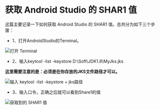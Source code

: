 # 获取 Android Studio 的 SHAR1 值

这篇主要记录一下如何获取 Android Studio 的 SHAR1 值。总共分为如下三个步骤：

+ 1、打开AndroidStudio的Terminal。

<p align="left">
<img alt="打开 Terminal" src="https://github.com/Simplation/SimplationWANGBlogs/blob/master/source/android%20source/open_Terminal.jpg?raw=true">
</p>

+ 2、输入keytool -list -keystore D:\Soft\JDK1.8\MyJks.jks   

**这里需要注意的是：必须是在你存放的JKS文件路径才可以。**

<p align="left">
<img alt="输入 keytool -list -keystore + jks路径" src="https://github.com/Simplation/SimplationWANGBlogs/blob/master/source/android%20source/input_command.jpg?raw=true">
</p>

+ 3、输入口令，正确之后就可以看到Share1的值

<p align="left">
<img alt="获取到的 SHAR1 值" src="https://github.com/Simplation/SimplationWANGBlogs/blob/master/source/android%20source/get_shar1.jpg?raw=true">
</p>

